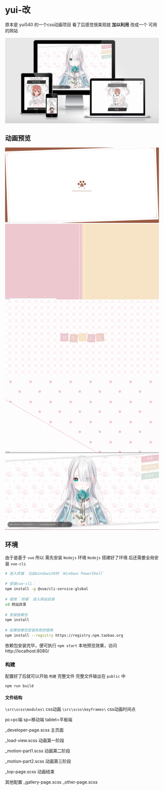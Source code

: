 # yui-改
原本是 yui540 的一个css动画项目
看了后感觉很美观就 **加以利用** 改成一个 可用的网站

![screenshot](./screenshot.png)

## 动画预览
![1](./res/1.png)
![2](./res/2.png)
![3](./res/3.png)
![4](./res/4.png)
![5](./res/5.png)

## 环境
由于是基于 `vue` 所以 需先安装 `Nodejs` 环境
`Nodejs` 搭建好了环境
后还需要全局安装 `vue-cli`
```bash
# 进入终端  比如windows10的 `Windows PowerShell`

# 安装vue-cli：
npm install -g @vue/cli-service-global
	
# 使用 `终端` 进入网站目录
cd 网站目录
	
# 安装依赖包	
npm install     

# 如果依赖包安装失败则使用
npm install --registry https://registry.npm.taobao.org 
```

依赖包安装完毕，便可执行 `npm start` 本地预览效果，访问 http://localhost:8080/


### 构建
配置好了后就可以开始 `构建` 完整文件
完整文件输出在 `public` 中
```
npm run build 
```
#### 文件结构
`\src\scss\modules\`  css动画         `\src\scss\keyframes\` css动画时间点

pc=pc端  sp=移动端  tablet=平板端    

_developer-page.scss  主页面

_load-view.scss  动画第一阶段

_motion-part1.scss  动画第二阶段

_motion-part2.scss  动画第三阶段

_top-page.scss  动画结束         
 
其他配置
_gallery-page.scss  _other-page.scss

